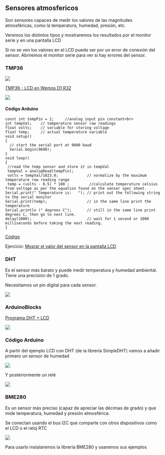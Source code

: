 ## Sensores atmosfericos

Son sensores capaces de medir los valores de las magnitudes atmosféricas, como la temperatura, humedad, presión, etc.

Veremos los distintos tipos y mostraremos los resultados por el monitor serie y en una pantalla LCD

Si no se ven los valores en el LCD puede ser por un error de conexión del sensor. Abriremos el monitor serie para ver si hay errores del sensor.


### TMP36

![](./images/wemos_d1_R32_LCD_tmp36_bb.png)


[TMP36 - LCD en Wemos D1 R32](http://www.arduinoblocks.com/web/project/791472)

![](./images/programa_lcd_tmp36.png)


#### Código Arduino

```
const int tempPin = 2;     //analog input pin constant<br>
int tempVal;    // temperature sensor raw readings
float volts;    // variable for storing voltage 
float temp;     // actual temperature variable
void setup()
{
  // start the serial port at 9600 baud
  Serial.begin(9600);
}
void loop()
{
 //read the temp sensor and store it in tempVal
 tempVal = analogRead(tempPin);
 volts = tempVal/1023.0;             // normalize by the maximum temperature raw reading range
 temp = (volts - 0.5) * 100 ;         //calculate temperature celsius from voltage as per the equation found on the sensor spec sheet.
Serial.print(" Temperature is:   "); // print out the following string to the serial monitor
Serial.print(temp);                  // in the same line print the temperature
Serial.println (" degrees C");       // still in the same line print degrees C, then go to next line.
delay(1000);                         // wait for 1 second or 1000 milliseconds before taking the next reading. 
}
```

[Código](https://github.com/javacasm/CursoIOTCo/blob/main/codigo/3.6.1.TMP36/3.6.1.TMP36.ino)

Ejercicio: [Mosrar el valor del sensor en la pantalla LCD](https://github.com/javacasm/CursoIOTCo/blob/main/codigo/3.6.2.LCD_temperatura/3.6.2.LCD_temperatura.ino)

### DHT

Es el sensor más barato y puede medir temperatura y humedad ambiental. Tiene una precisión de 1 grado.

Necesitamos un pin digital para cada sensor.

![](./images/wemos_d1_R32_DHT22_LCD_bb.png)

### ArduinoBlocks

[Programa DHT + LCD](http://www.arduinoblocks.com/web/project/791195)

![](./images/programa_lcd-dht.png)


### Código Arduino

A partir del ejemplo LCD con DHT (de la librería SimpleDHT) vamos a añadir primero un sensor de humedad

![](https://raw.githubusercontent.com/javacasm/IOT4Mentors/master/images/LCD_DHT_Humedad_bb.png)

Y posteriormente un relé

![](https://raw.githubusercontent.com/javacasm/IOT4Mentors/master/images/LCD_DHT_Humedad_Rele_bb.png)



### BME280

Es un sensor más preciso (capaz de apreciar las décimas de grado) y que mide temperatura, humedad y presión atmosférica.

Se conectan usando el bus I2C  que comparte con otros dispositivos como el LCD o el reloj RTC

![](./images/LCD_BME280_bb.png)

Para usarlo instalaremos la librería BME280 y usaremos sus ejemplos
